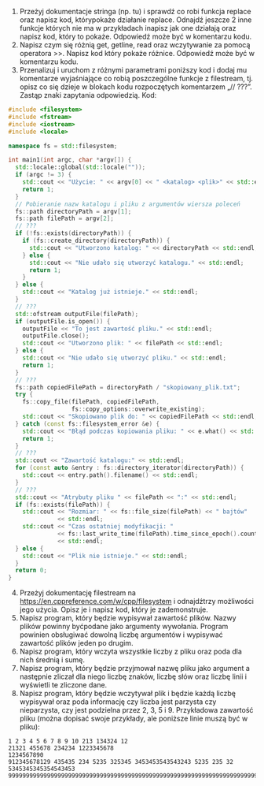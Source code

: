 1. Przeżyj dokumentacje stringa (np. tu) i sprawdź co robi funkcja replace oraz napisz kod, którypokaże działanie replace. Odnajdź jeszcze 2 inne funkcje których nie ma w przykładach inapisz jak one działają oraz napisz kod, który to pokaże. Odpowiedź może być w komentarzu
   kodu.
2. Napisz czym się różnią get, getline, read oraz wczytywanie za pomocą operatora >>. Napisz
   kod który pokaże różnice. Odpowiedź może być w komentarzu kodu.
3. Przenalizuj i uruchom z różnymi parametrami poniższy kod i dodaj mu komentarze
   wyjaśniające co robią poszczególne funkcje z filestream, tj. opisz co się dzieje w blokach kodu
   rozpoczętych komentarzem „// ???”. Zastąp znaki zapytania odpowiedzią. Kod:

```cpp
#include <filesystem>
#include <fstream>
#include <iostream>
#include <locale>

namespace fs = std::filesystem;

int main1(int argc, char *argv[]) {
  std::locale::global(std::locale(""));
  if (argc != 3) {
    std::cout << "Użycie: " << argv[0] << " <katalog> <plik>" << std::endl;
    return 1;
  }
  // Pobieranie nazw katalogu i pliku z argumentów wiersza poleceń
  fs::path directoryPath = argv[1];
  fs::path filePath = argv[2];
  // ???
  if (!fs::exists(directoryPath)) {
    if (fs::create_directory(directoryPath)) {
      std::cout << "Utworzono katalog: " << directoryPath << std::endl;
    } else {
      std::cout << "Nie udało się utworzyć katalogu." << std::endl;
      return 1;
    }
  } else {
    std::cout << "Katalog już istnieje." << std::endl;
  }
  // ???
  std::ofstream outputFile(filePath);
  if (outputFile.is_open()) {
    outputFile << "To jest zawartość pliku." << std::endl;
    outputFile.close();
    std::cout << "Utworzono plik: " << filePath << std::endl;
  } else {
    std::cout << "Nie udało się utworzyć pliku." << std::endl;
    return 1;
  }
  // ???
  fs::path copiedFilePath = directoryPath / "skopiowany_plik.txt";
  try {
    fs::copy_file(filePath, copiedFilePath,
                  fs::copy_options::overwrite_existing);
    std::cout << "Skopiowano plik do: " << copiedFilePath << std::endl;
  } catch (const fs::filesystem_error &e) {
    std::cout << "Błąd podczas kopiowania pliku: " << e.what() << std::endl;
    return 1;
  }
  // ???
  std::cout << "Zawartość katalogu:" << std::endl;
  for (const auto &entry : fs::directory_iterator(directoryPath)) {
    std::cout << entry.path().filename() << std::endl;
  }
  // ???
  std::cout << "Atrybuty pliku " << filePath << ":" << std::endl;
  if (fs::exists(filePath)) {
    std::cout << "Rozmiar: " << fs::file_size(filePath) << " bajtów"
              << std::endl;
    std::cout << "Czas ostatniej modyfikacji: "
              << fs::last_write_time(filePath).time_since_epoch().count()
              << std::endl;
  } else {
    std::cout << "Plik nie istnieje." << std::endl;
  }
  return 0;
}
```

4. Przeżyj dokumentację filestream na https://en.cppreference.com/w/cpp/filesystem i odnajdźtrzy możliwości jego użycia. Opisz je i napisz kod, który je zademonstruje.
5. Napisz program, który będzie wypisywał zawartość plików. Nazwy plików powinny byćpodane jako argumenty wywołania. Program powinien obsługiwać dowolną liczbę argumentów i wypisywać zawartość plików jeden po drugim.
6. Napisz program, który wczyta wszystkie liczby z pliku oraz poda dla nich średnią i sumę.
7. Napisz program, który będzie przyjmował nazwę pliku jako argument a następnie zliczał dla
   niego liczbę znaków, liczbę słów oraz liczbę linii i wyświetli te zliczone dane.
8. Napisz program, który będzie wczytywał plik i będzie każdą liczbę wypisywał oraz poda
   informację czy liczba jest parzysta czy nieparzysta, czy jest podzielna przez 2, 3, 5 i 9.
   Przykładowa zawartość pliku (można dopisać swoje przykłady, ale poniższe linie muszą być w
   pliku):

```
1 2 3 4 5 6 7 8 9 10 213 134324 12
21321 455678 234234 1223345678
1234567890
912345678129 435435 234 5235 325345 3453453543543243 5235 235 32 5345345345354543453
99999999999999999999999999999999999999999999999999999999999999999999999999999909999999999999999999999999999999999999999999999999999999999999999999999999999995999999999999999999999999999999999999999999999999999999999999999999999999999999199999999999999999999999999999999999999999999999999999999999999999999999999999929999999999999999999999999999999999999999999999999999999999999999999999999999993
```
